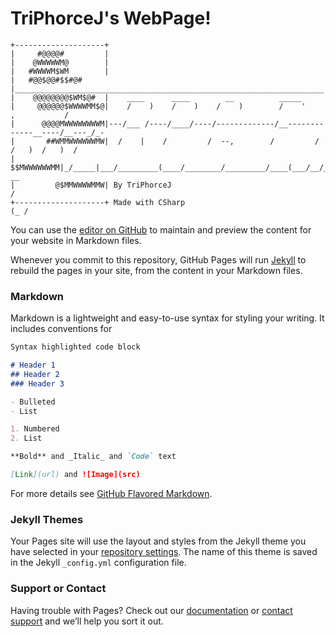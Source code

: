 # TriPhorceJ's WebPage!
```
+--------------------+
|     #@@@@#         |
|    @WWWWWM@        |
|   #WWWWM$WM        |
|   #@@$@@#$$#@#     |_____________________________________________________________________
|    @@@@@@@@$WM$@#  |    ____      ____        __          _____                     
|     @@@@@@$WWWWMM$@|    /    )    /    )    /    )        /    '    ,           /        
|      @@@@MWWWWWWWWM|---/___ /----/____/----/-------------/__-------------__----/__---_/_-
|       ##WMMWWWWWWMW|  /    |    /         /  --,        /         /    /   )  /   )  /  
|         $$MWWWWWWMM|_/_____|___/_________(____/________/_________/____(___/__/___/__(_ __
|         @$MMWWWWMMW| By TriPhorceJ                                       /     
+--------------------+ Made with CSharp                                (_ /
```
You can use the [editor on GitHub](https://github.com/TriPhorceJ/TriPhorceJ.github.io/edit/main/index.md) to maintain and preview the content for your website in Markdown files.

Whenever you commit to this repository, GitHub Pages will run [Jekyll](https://jekyllrb.com/) to rebuild the pages in your site, from the content in your Markdown files.

### Markdown

Markdown is a lightweight and easy-to-use syntax for styling your writing. It includes conventions for

```markdown
Syntax highlighted code block

# Header 1
## Header 2
### Header 3

- Bulleted
- List

1. Numbered
2. List

**Bold** and _Italic_ and `Code` text

[Link](url) and ![Image](src)
```

For more details see [GitHub Flavored Markdown](https://guides.github.com/features/mastering-markdown/).

### Jekyll Themes

Your Pages site will use the layout and styles from the Jekyll theme you have selected in your [repository settings](https://github.com/TriPhorceJ/TriPhorceJ.github.io/settings). The name of this theme is saved in the Jekyll `_config.yml` configuration file.

### Support or Contact

Having trouble with Pages? Check out our [documentation](https://docs.github.com/categories/github-pages-basics/) or [contact support](https://github.com/contact) and we’ll help you sort it out.
